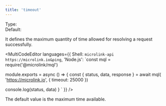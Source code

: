 ```yaml
---
title: 'timeout'
---
```


Type: <Type children='<number>'/><br/>
Default: <Type children="25000"/>

It defines the maximum quantity of time allowed for resolving a request successfully.

<MultiCodeEditor languages={{
  Shell: `microlink-api https://microlink.io&ping`,
  'Node.js': `const mql = require('@microlink/mql')
 
module.exports = async () => {
  const { status, data, response } = await mql(
    'https://microlink.io', { 
      timeout: 25000
  })
  
 console.log(status, data)
}
  `
  }} 
/>

<Figcaption>The default value is the maximum time available.</Figcaption>
